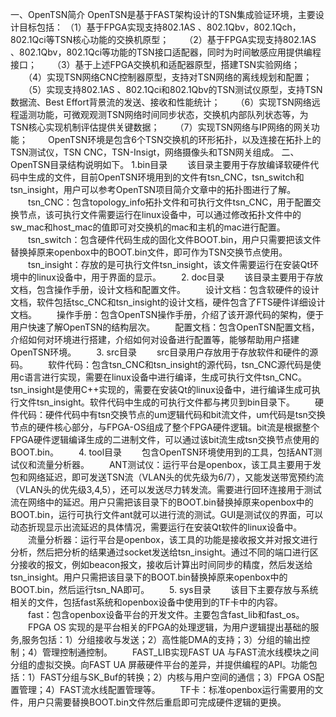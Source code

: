 一、OpenTSN简介
	OpenTSN是基于FAST架构设计的TSN集成验证环境，主要设计目标包括：
		（1）基于FPGA实现支持802.1AS 、802.1Qbv，802.1Qch，802.1Qci等TSN核心功能的交换机原型；
　　（2）基于FPGA实现支持802.1AS 、802.1Qbv，802.1Qci等功能的TSN接口适配器，同时为时间敏感应用提供编程接口；
　　（3）基于上述FPGA交换机和适配器原型，搭建TSN实验网络；
　　（4）实现TSN网络CNC控制器原型，支持对TSN网络的离线规划和配置；
　　（5）实现支持802.1AS 、802.1Qci和802.1Qbv的TSN测试仪原型，支持TSN数据流、Best Effort背景流的发送、接收和性能统计；
　　（6）实现TSN网络远程遥测功能，可微观观测TSN网络时间同步状态，交换机内部队列状态等，为TSN核心实现机制评估提供关键数据；
　　（7）实现TSN网络与IP网络的网关功能；
　　OpenTSN环境是包含6个TSN交换机的环形拓扑，以及连接在拓扑上的TSN测试仪，TSN CNC，TSN-Insigt，网络摄像头和TSN网关组成。
二、OpenTSN目录结构说明如下。
		1.bin目录
　　该目录主要用于存放编译软硬件代码中生成的文件，目前OpenTSN环境用到的文件有tsn_CNC，tsn_switch和tsn_insight，用户可以参考OpenTSN项目简介文章中的拓扑图进行了解。
　　tsn_CNC：包含topology_info拓扑文件和可执行文件tsn_CNC，用于配置交换节点，该可执行文件需要运行在linux设备中，可以通过修改拓扑文件中的sw_mac和host_mac的值即可对交换机的mac和主机的mac进行配置。
　　tsn_switch：包含硬件代码生成的固化文件BOOT.bin，用户只需要把该文件替换掉原来openbox中的BOOT.bin文件，即可作为TSN交换节点使用。
　　tsn_insight：存放的是可执行文件tsn_insight，该文件需要运行在安装Qt环境中的linux设备中，用于界面的显示。
　　2. doc目录
　　该目录主要用于存放文档，包含操作手册，设计文档和配置文件。
　　设计文档：包含软硬件的设计文档，软件包括tsc_CNC和tsn_insight的设计文档，硬件包含了FTS硬件详细设计文档。
　　操作手册：包含OpenTSN操作手册，介绍了该开源代码的架构，便于用户快速了解OpenTSN的结构层次。
　　配置文档：包含OpenTSN配置文档，介绍如何对环境进行搭建，介绍如何对设备进行配置等，能够帮助用户搭建OpenTSN环境。
　　3. src目录
　　src目录用户存放用于存放软件和硬件的源码。
　　软件代码：包含tsn_CNC和tsn_insight的源代码，tsn_CNC源代码是使用c语言进行实现，需要在linux设备中进行编译，生成可执行文件tsn_CNC。tsn_insight是使用C++实现的，需要在安装Qt的linux设备中，进行编译生成可执行文件tsn_insight。软件代码中生成的可执行文件都与拷贝到bin目录下。
　　硬件代码：硬件代码中有tsn交换节点的um逻辑代码和bit流文件，um代码是tsn交换节点的硬件核心部分，与FPGA-OS组成了整个FPGA硬件逻辑。bit流是根据整个FPGA硬件逻辑编译生成的二进制文件，可以通过该bit流生成tsn交换节点使用的BOOT.bin。
　　4. tool目录
　　包含OpenTSN环境使用到的工具，包括ANT测试仪和流量分析器。
　　ANT测试仪：运行平台是openbox，该工具主要用于发包和网络延迟，即可发送TSN流（VLAN头的优先级为6/7），又能发送带宽预约流（VLAN头的优先级3,4,5），还可以发送尽力转发流。需要进行回环连接用于测试流在网络中的延迟。用户只需把该目录下的BOOT.bin替换掉原来openbox中的BOOT.bin，运行可执行文件ant就可以进行流的测试。GUI是测试仪的界面，可以动态折现显示出流延迟的具体情况，需要运行在安装Qt软件的linux设备中。
　　流量分析器：运行平台是openbox，该工具的功能是接收报文并对报文进行分析，然后把分析的结果通过socket发送给tsn_insight。通过不同的端口进行区分接收的报文，例如beacon报文，接收后计算出时间同步的精度，然后发送给tsn_insight。用户只需把该目录下的BOOT.bin替换掉原来openbox中的BOOT.bin，然后运行tsn_NA即可。
　　5. sys目录
　　该目下主要存放与系统相关的文件，包括fast系统和openbox设备中使用到的TF卡中的内容。
　　fast：包含openbox设备平台的开发文件。主要包含fast_lib和fast_os。
　　FPGA OS 实现的是平台相关的FPGA的处理逻辑，为用户逻辑提出基础的服务,服务包括：1）分组接收与发送；2）高性能DMA的支持；3）分组的输出控制；4）管理控制通控制。
　　FAST_LIB实现FAST UA 与FAST流水线模块之间分组的虚拟交换。向FAST UA 屏蔽硬件平台的差异，并提供编程的API。功能包括：1）FAST分组与SK_Buf的转换；2）内核与用户空间的通信；3）FPGA OS配置管理；4）FAST流水线配置管理等。
　　TF卡：标准openbox运行需要用的文件，用户只需要替换BOOT.bin文件然后重启即可完成硬件逻辑的更换。